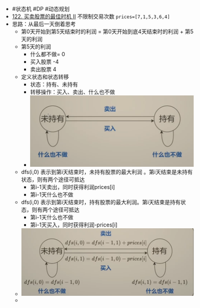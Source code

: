 - #状态机 #DP #动态规划
- [122. 买卖股票的最佳时机 II](https://leetcode.cn/problems/best-time-to-buy-and-sell-stock-ii/description/) 不限制交易次数 `prices=[7,1,5,3,6,4]`
- 思路：从最后一天倒着思考
	- 第0天开始到第5天结束时的利润 = 第0天开始到底4天结束时的利润 + 第5天的利润
	- 第5天的利润
		- 什么都不做= 0
		- 买入股票 -4
		- 卖出股票 4
	- 定义状态和状态转移
		- 状态：持有、未持有
		- 转移操作：买入、卖出、什么也不做
		- ![image.png](../assets/image_1716988236840_0.png)
	- dfs(i,0) 表示到第i天结束时，未持有股票的最大利润 。第i天结束是未持有状态，则有两个途径可抵达
		- 第i-1天卖出，同时获得利润prices[i]
		- 第i-1天什么也不做
	- dfs(i,0) 表示到第i天结束时，持有股票的最大利润。第i天结束是持有状态，则有两个途径可抵达
		- 第i-1天什么也不做
		- 第i-1天买入，同时获得利润-prices[i]
	- ![image.png](../assets/image_1716988499187_0.png)
	-